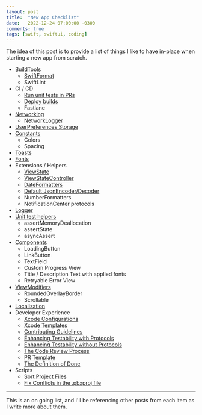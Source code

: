 ```yaml
---
layout: post
title:  "New App Checklist"
date:   2022-12-24 07:00:00 -0300
comments: true
tags: [swift, swiftui, coding]
---
```


The idea of this post is to provide a list of things I like to have in-place when starting a new app from scratch.

- [BuildTools](https://mdb1.github.io/2023-01-01-new-app-build-tools/)
  - [SwiftFormat](https://mdb1.github.io/2023-07-22-new-app-swiftformat-config/)
  - SwiftLint
- CI / CD
  - [Run unit tests in PRs](https://github.com/mdb1/SwiftyPick/blob/main/Documentation/Fastlane.md)
  - [Deploy builds](https://github.com/mdb1/SwiftyPick/blob/main/Documentation/Fastlane+Distribution.md)
  - Fastlane
- [Networking](https://github.com/mdb1/CoreNetworking)
  - [NetworkLogger](https://mdb1.github.io/2023-05-27-network-logger/)
- [UserPreferences Storage](https://mdb1.github.io/2023-04-18-user-preferences/)
- [Constants](https://mdb1.github.io/2022-12-24-new-app-constants/)
  - Colors
  - Spacing
- [Toasts](https://mdb1.github.io/2023-03-08-new-app-toasts/)
- [Fonts](https://mdb1.github.io/2023-01-20-new-app-fonts/)
- Extensions / Helpers
  - [ViewState](https://mdb1.github.io/2023-01-08-new-app-view-state/)
  - [ViewStateController](https://mdb1.github.io/2023-03-04-view-state-controller/)
  - [DateFormatters](https://mdb1.github.io/2023-01-10-new-app-date-formatters/)
  - [Default JsonEncoder/Decoder](https://mdb1.github.io/2023-01-10-new-app-json-encoder-decoder/)
  - NumberFormatters
  - NotificationCenter protocols
- [Logger](https://mdb1.github.io/2023-05-06-new-app-console-logger/)
- [Unit test helpers](https://mdb1.github.io/2023-02-02-new-app-testing-helpers/)
  - assertMemoryDeallocation
  - assertState
  - asyncAssert
- [Components](https://mdb1.github.io/2023-01-04-new-app-components/)
  - LoadingButton
  - LinkButton
  - TextField
  - Custom Progress View
  - Title / Description Text with applied fonts
  - Retryable Error View
- [ViewModifiers](https://mdb1.github.io/2023-01-03-new-app-view-modifiers/)
  - RoundedOverlayBorder
  - Scrollable
- [Localization](https://mdb1.github.io/2022-12-27-new-app-localization/)
- Developer Experience
  - [Xcode Configurations](https://mdb1.github.io/2023-03-14-my-xcode-setup-and-shortcuts/)
  - [Xcode Templates](https://mdb1.github.io/2023-01-27-new-app-xcode-templates/)
  - [Contributing Guidelines](https://mdb1.github.io/2023-01-02-new-app-contributing-guidelines/)
  - [Enhancing Testability with Protocols](https://mdb1.github.io/2023-02-13-enhancing-testability-with-protocols/)
  - [Enhancing Testability without Protocols](https://mdb1.github.io/2023-02-03-enhancing-testability-without-protocols/)
  - [The Code Review Process](https://mdb1.github.io/2022-03-10-the-code-review-process/)
  - [PR Template](https://mdb1.github.io/2023-01-09-new-app-pr-template/)
  - [The Definition of Done](https://mdb1.github.io/2023-05-13-the-definition-of-done/)
- Scripts
  - [Sort Project Files](https://github.com/mdb1/SwiftyPick/blob/main/Documentation/SortProject.md)
  - [Fix Conflicts in the .pbxproj file](https://github.com/Lightricks/Kintsugi)

---

This is an on going list, and I'll be referencing other posts from each item as I write more about them.